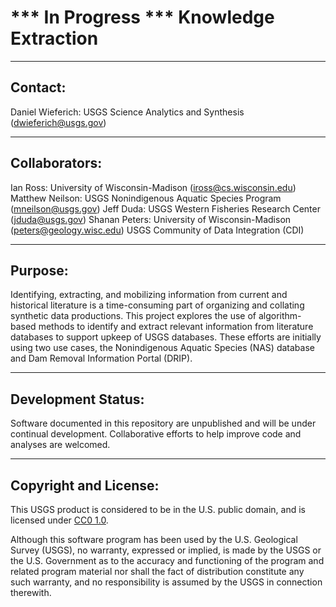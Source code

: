 *** In Progress *** Knowledge Extraction 
===============================================================================================================

-----------
Contact:
-----------
Daniel Wieferich: USGS Science Analytics and Synthesis (dwieferich@usgs.gov)


-----------
Collaborators:
-----------
Ian Ross: University of Wisconsin-Madison (iross@cs.wisconsin.edu)
Matthew Neilson:  USGS Nonindigenous Aquatic Species Program (mneilson@usgs.gov)
Jeff Duda: USGS Western Fisheries Research Center (jduda@usgs.gov)
Shanan Peters: University of Wisconsin-Madison (peters@geology.wisc.edu)
USGS Community of Data Integration (CDI)

-----------
Purpose:
-----------
Identifying, extracting, and mobilizing information from current and historical literature is
a time-consuming part of organizing and collating synthetic data productions. This
project explores the use of algorithm-based methods to identify and extract relevant information
from literature databases to support upkeep of USGS databases.  These efforts are initially using 
two use cases, the Nonindigenous Aquatic Species (NAS) database and Dam Removal Information Portal (DRIP).  


-----------
Development Status:
-------------------
Software documented in this repository are unpublished and will be under continual development.  Collaborative 
efforts to help improve code and analyses are welcomed.


----------------------
Copyright and License:
---------------------
This USGS product is considered to be in the U.S. public domain, and is licensed under
[CC0 1.0](https://creativecommons.org/publicdomain/zero/1.0/).

Although this software program has been used by the U.S. Geological Survey (USGS), no warranty, expressed or implied,
is made by the USGS or the U.S. Government as to the accuracy and functioning of the program and related program
material nor shall the fact of distribution constitute any such warranty, and no responsibility is assumed by the
USGS in connection therewith.
